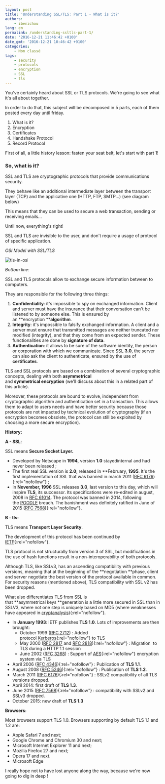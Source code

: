 ```yaml
---
layout: post
title: 'Understanding SSL/TLS: Part 1 - What is it?'
authors:
    - ibenichou
lang: en
permalink: /understanding-ssltls-part-1/
date: '2016-12-21 11:46:42 +0100'
date_gmt: '2016-12-21 10:46:42 +0100'
categories:
    - Non classé
tags:
    - security
    - protocols
    - encryption
    - SSL
    - tls
---
```


You've certainly heard about SSL or TLS protocols.
We're going to see what it's all about together.


In order to do that, this subject will be decomposed in 5 parts, each of them posted every day until friday.

1.  What is it?
2.  Encryption
3.  Certificates
4.  Handshake Protocol
5.  Record Protocol

First of all, a little history lesson: fasten your seat belt, let's start with part 1!

### **So, what is it?**

SSL and TLS are cryptographic protocols that provide communications security.

They behave like an additional intermediate layer between the transport layer (TCP) and the applicative one (HTTP, FTP, SMTP...) (see diagram below)

This means that they can be used to secure a web transaction, sending or receiving emails...

Until now, everything's right!

SSL and TLS are invisible to the user, and don't require a usage of protocol of specific application.

_OSI Model with SSL/TLS_

![tls-in-osi](/assets/2016-12-21-understanding-ssltls-part-1/tls-in-osi.png)

_Bottom line:_

SSL and TLS protocols allow to exchange secure information between to computers.

They are responsible for the following three things:

1.  **Confidentiality**: it's impossible to spy on exchanged information. Client and server must have the insurance that their conversation can't be listened to by someone else. This is ensured by an **encryption ****algorithm**.
2.  **Integrity**: it's impossible to falsify exchanged information. A client and a server must ensure that transmitted messages are neither truncated nor modified (integrity), and that they come from an expected sender. These functionalities are done by **signature of data**.
3.  **Authentication**: it allows to be sure of the software identity, the person or corporation with which we communicate. Since SSL **3.0**, the server can also ask the client to authenticate, ensured by the use of **certificates**.

TLS and SSL protocols are based on a combination of several cryptographic concepts, dealing with both **asymmetrical** and **symmetrical encryption** (we'll discuss about this in a related part of this article).

Moreover, these protocols are bound to evolve, independent from cryptographic algorithm and authentication set in a transaction. This allows them to adapt to users needs and have better security because those protocols are not impacted by technical evolution of cryptography (if an encryption becomes obsolete, the protocol can still be exploited by choosing a more secure encryption).

**History:**

**A - SSL**:

SSL means **Secure Socket Layer.**

*   Developed by Netscape in **1994,** version **1.0** stayedinternal and had never been released ;
*   The first real SSL version is **2.0**, released in **February, **1995**. It's the first implementation of SSL that was banned in march 2011 ([RFC 6176](https://tools.ietf.org/html/rfc6176)){:rel="nofollow"} ;
*   In **November, 1996** SSL releases **3.0**, last version to this day, which will inspire **TLS**, its successor. Its specifications were re-edited in august, 2008 in [RFC 6101](https://tools.ietf.org/html/rfc6101)[4](https://fr.wikipedia.org/wiki/Transport_Layer_Security#cite_note-4). The protocol was banned in 2014, following the [POODLE](https://fr.wikipedia.org/wiki/POODLE) breach. The banishment was definitely ratified in June of 2015 ([RFC 7568](https://tools.ietf.org/html/rfc7568)){:rel="nofollow"}.

**B - tls:**

TLS means **Transport Layer Security**.

The development of this protocol has been continued by [IETF](https://www.ietf.org/){:rel="nofollow"}.

TLS protocol is not structurally from version 3 of SSL, but modifications in the use of hash functions result in a non-interoperability of both protocols.

Although TLS, like SSLv3, has an ascending compatibility with previous versions, meaning that at the beginning of the **negotiation **phase, client and server negotiate the best version of the protocol available in common. For security reasons (mentioned above), TLS compatibility with SSL v2 has been dropped.

What also differentiates TLS from SSL is that **asymmetrical keys **generation is a little more secured in SSL than in SSLV3, where not one step is uniquely based on MD5 (where weaknesses have appeared in [cryptanalysis](https://en.wikipedia.org/wiki/Cryptanalysis)){:rel="nofollow"}.

*   In **January 1993**: IETF publishes **TLS 1.0**. Lots of improvements are then brought:
    *   October 1999 ([RFC 2712](https://tools.ietf.org/html/rfc2712)) : Added protocol [Kerberos](https://en.wikipedia.org/wiki/Kerberos_(protocol)){:rel="nofollow"} to TLS
    *   May 2000 ([RFC 2817](https://tools.ietf.org/html/rfc2817) and [RFC 2818](https://tools.ietf.org/html/rfc2818)){:rel="nofollow"} : Migration  to TLS during a HTTP 1.1 session
    *   June 2002 ([RFC 3268](https://tools.ietf.org/html/rfc3268)) : Support of [AES](https://en.wikipedia.org/wiki/Advanced_Encryption_Standard){:rel="nofollow"} encryption system via TLS
*   April 2006 ([RFC 4346](https://tools.ietf.org/html/rfc4346)){:rel="nofollow"} : Publication of **TLS 1.1**.
*   August 2008 ([RFC 5246](https://tools.ietf.org/html/rfc5246)){:rel="nofollow"} : Publication of **TLS 1.2**.
*   March 2011 ([RFC 6176](https://tools.ietf.org/html/rfc6176)){:rel="nofollow"} : SSLv2 compatibility of all TLS versions dropped.
*   April 2014: first draft of **TLS 1.3**.
*   June 2015 ([RFC 7568](https://tools.ietf.org/html/rfc7568)){:rel="nofollow"} : compatibility with SSLv2 and SSLv3 dropped.
*   October 2015: new draft of **TLS 1.3**

**Browsers:**

Most browsers support TLS 1.0\. Browsers supporting by default TLS 1.1 and 1.2 are:

*   Apple Safari 7 and next;
*   Google Chrome and Chromium 30 and next;
*   Microsoft Internet Explorer 11 and next;
*   Mozilla Firefox 27 and next;
*   Opera 17 and next.
*   Microsoft Edge

I really hope not to have lost anyone along the way, because we're now going to dig in deep !
